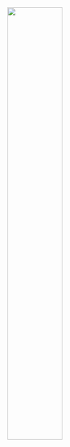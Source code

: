 <img src="https://user-images.githubusercontent.com/67541132/224757034-d9506dcb-6490-474d-b0c6-b0d1d7ede894.png" width="50%" height="50%">
